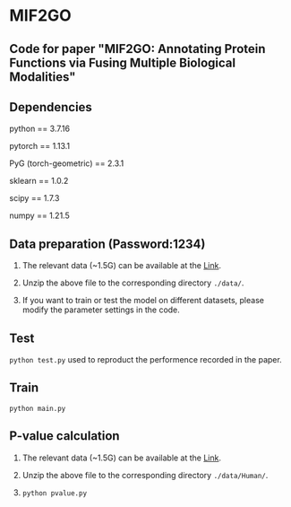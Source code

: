 # MIF2GO
Code for paper "MIF2GO: Annotating Protein Functions via Fusing Multiple Biological Modalities"
---

Dependencies
---

python == 3.7.16

pytorch == 1.13.1

PyG (torch-geometric) == 2.3.1

sklearn == 1.0.2

scipy == 1.7.3

numpy == 1.21.5

Data preparation (Password:1234)
---
1. The relevant data (~1.5G) can be available at the [Link](https://pan.baidu.com/s/11xFJtqn0ddIl4GUdrm3HvQ?pwd=1234).

2. Unzip the above file to the corresponding directory `./data/`.

3. If you want to train or test the model on different datasets, please modify the parameter settings in the code.

Test
---

`python test.py` used to reproduct the performence recorded in the paper.

Train
---
`python main.py`

P-value calculation
---
1. The relevant data (~1.5G) can be available at the [Link](https://pan.baidu.com/s/1HeTARs1y-VmJGCiGF17exw?pwd=1234).

2. Unzip the above file to the corresponding directory `./data/Human/`.

3. `python pvalue.py`
